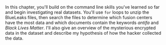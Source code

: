 In this chapter, you'll build on the command line skills you've learned
so far and begin investigating real datasets. You'll use `for` loops to unzip the BlueLeaks files,
then search the files to determine which fusion centers have the most
data and which documents contain the keywords *antifa* and *Black Lives
Matter*. I'll also give an overview of the mysterious encrypted data in
the dataset and describe my hypothesis of how the hacker collected the
data.
